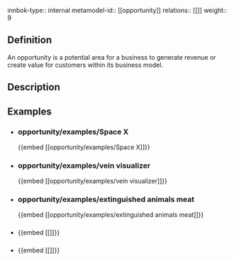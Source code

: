 
innbok-type:: internal
metamodel-id:: [[opportunity]]
relations:: [[]]
weight:: 9

## Definition
An opportunity is a potential area for a business to generate revenue or create value for customers within its business model.
## Description
## Examples
- ### opportunity/examples/Space X
  {{embed [[opportunity/examples/Space X]]}}
- ### opportunity/examples/vein visualizer
  {{embed [[opportunity/examples/vein visualizer]]}}
- ### opportunity/examples/extinguished animals meat
  {{embed [[opportunity/examples/extinguished animals meat]]}}
- ### 
  {{embed [[]]}}
- ### 
  {{embed [[]]}}


